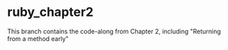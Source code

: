 # ruby_chapter2

This branch contains the code-along from Chapter 2, including "Returning from a method early"